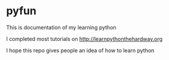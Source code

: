 # pyfun
This is documentation of my learning python

I completed most tutorials on http://learnpythonthehardway.org

I hope this repo gives people an idea of how to learn python
